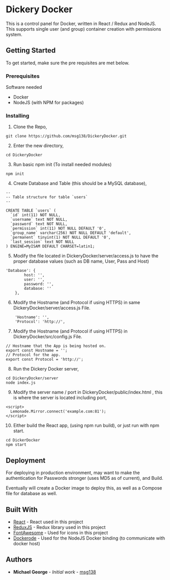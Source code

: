 # Dickery Docker

This is a control panel for Docker, written in React / Redux and NodeJS. This supports single user (and group) container creation with permissions system. 

## Getting Started

To get started, make sure the pre requisites are met below.

### Prerequisites

Software needed
* Docker
* NodeJS (with NPM for packages)

### Installing

1) Clone the Repo,
```
git clone https://github.com/msg138/DickeryDocker.git
```

2) Enter the new directory,
```
cd DickeryDocker
```

3) Run basic npm init (To install needed modules)
```
npm init
```

4) Create Database and Table (this should be a MySQL database),
```
--
-- Table structure for table `users`
--

CREATE TABLE `users` (
  `id` int(11) NOT NULL,
  `username` text NOT NULL,
  `password` text NOT NULL,
  `permission` int(11) NOT NULL DEFAULT '0',
  `group_name` varchar(256) NOT NULL DEFAULT 'default',
  `permanent` tinyint(1) NOT NULL DEFAULT '0',
  `last_session` text NOT NULL
) ENGINE=MyISAM DEFAULT CHARSET=latin1;
```

5) Modify the file located in DickeryDocker/server/access.js to have the proper database values (such as DB name, User, Pass and Host)
```
'Database': {
        host: '',
        user: '',
        password: '',
        database: ''
    },
```

6) Modify the Hostname (and Protocol if using HTTPS) in same DickeryDocker/server/access.js File.
```
    'Hostname': '',
    'Protocol': 'http://',
```

7) Modify the Hostname (and Protocol if using HTTPS) in DickeryDocker/src/config.js File.
```
// Hostname that the App is being hosted on.
export const Hostname = '';
// Protocol for the app.
export const Protocol = 'http://';
```

8) Run the Dickery Docker server,
```
cd DickeryDocker/server
node index.js
```

9) Modify the server name / port in DickeryDocker/public/index.html , this is where the server is located including port,
```
<script> 
  Lemonade.Mirror.connect('example.com:81'); 
</script>
```

10) Either build the React app, (using npm run build), or just run with npm start.
```
cd DickerDocker
npm start
```

## Deployment

For deploying in production environment, may want to make the authentication for Passwords stronger (uses MD5 as of current), and Build.

Eventually will create a Docker image to deploy this, as well as a Compose file for database as well.

## Built With

* [React](https://github.com/facebook/react) - React used in this project
* [ReduxJS](https://github.com/reduxjs/redux) - Redux library used in this project
* [FontAwesome](https://github.com/FortAwesome/Font-Awesome) - Used for icons in this project
* [Dockerode](https://github.com/apocas/dockerode) - Used for the NodeJS Docker binding (to communicate with docker host)

## Authors

* **Michael George** - *Initial work* - [msg138](https://github.com/msg138)
